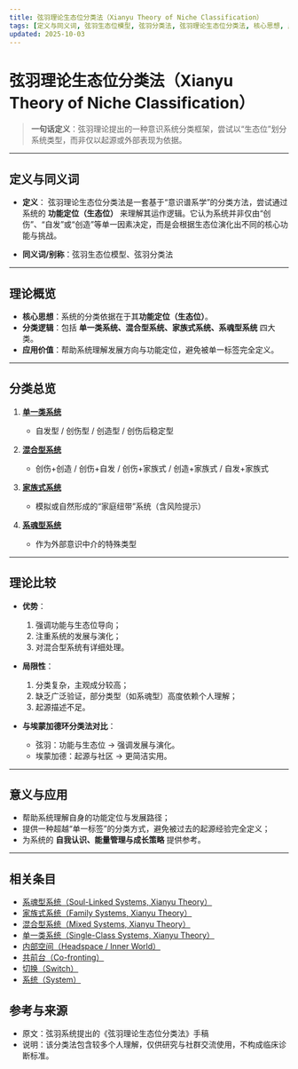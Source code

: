 ```yaml
---
title: 弦羽理论生态位分类法（Xianyu Theory of Niche Classification）
tags: [定义与同义词, 弦羽生态位模型, 弦羽分类法, 弦羽理论生态位分类法, 核心思想, 应用价值, 系统体验与机制, 局限性]
updated: 2025-10-03
---
```


# 弦羽理论生态位分类法（Xianyu Theory of Niche Classification）

> **一句话定义**：弦羽理论提出的一种意识系统分类框架，尝试以“生态位”划分系统类型，而非仅以起源或外部表现为依据。

---

## 定义与同义词

- **定义**：
  弦羽理论生态位分类法是一套基于“意识谱系学”的分类方法，尝试通过系统的 **功能定位（生态位）** 来理解其运作逻辑。它认为系统并非仅由“创伤”、“自发”或“创造”等单一因素决定，而是会根据生态位演化出不同的核心功能与挑战。

- **同义词/别称**：弦羽生态位模型、弦羽分类法

---

## 理论概览

- **核心思想**：系统的分类依据在于其**功能定位（生态位）**。
- **分类逻辑**：包括 **单一类系统、混合型系统、家族式系统、系魂型系统** 四大类。
- **应用价值**：帮助系统理解发展方向与功能定位，避免被单一标签完全定义。

---

## 分类总览

1. **[单一类系统](entries/Single-Class-Systems-Xianyu.md)**
   - 自发型 / 创伤型 / 创造型 / 创伤后稳定型

2. **[混合型系统](entries/Mixed-Systems-Xianyu.md)**
   - 创伤+创造 / 创伤+自发 / 创伤+家族式 / 创造+家族式 / 自发+家族式

3. **[家族式系统](entries/Family-Systems-Xianyu.md)**
   - 模拟或自然形成的“家庭纽带”系统（含风险提示）

4. **[系魂型系统](entries/Soul-Linked-Systems-Xianyu.md)**
   - 作为外部意识中介的特殊类型

---

## 理论比较

- **优势**：
  1. 强调功能与生态位导向；
  2. 注重系统的发展与演化；
  3. 对混合型系统有详细处理。

- **局限性**：
  1. 分类复杂，主观成分较高；
  2. 缺乏广泛验证，部分类型（如系魂型）高度依赖个人理解；
  3. 起源描述不足。

- **与埃蒙加德环分类法对比**：
  - 弦羽：功能与生态位 → 强调发展与演化。
  - 埃蒙加德：起源与社区 → 更简洁实用。

---

## 意义与应用

- 帮助系统理解自身的功能定位与发展路径；
- 提供一种超越“单一标签”的分类方式，避免被过去的起源经验完全定义；
- 为系统的 **自我认识、能量管理与成长策略** 提供参考。

---

## 相关条目

- [系魂型系统（Soul-Linked Systems, Xianyu Theory）](/entries/Soul-Linked-Systems-Xianyu.md)
- [家族式系统（Family Systems, Xianyu Theory）](/entries/Family-Systems-Xianyu.md)
- [混合型系统（Mixed Systems, Xianyu Theory）](/entries/Mixed-Systems-Xianyu.md)
- [单一类系统（Single-Class Systems, Xianyu Theory）](/entries/Single-Class-Systems-Xianyu.md)
- [内部空间（Headspace / Inner World）](/entries/Headspace-Inner-World.md)
- [共前台（Co-fronting）](/entries/Co-Fronting.md)
- [切换（Switch）](/entries/Switch.md)
- [系统（System）](/entries/System.md)
## 参考与来源

- 原文：弦羽系统提出的《弦羽理论生态位分类法》手稿
- 说明：该分类法包含较多个人理解，仅供研究与社群交流使用，不构成临床诊断标准。
